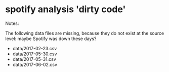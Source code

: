 # spotify analysis 'dirty code'

Notes:

The following data files are missing, because they do not exist at the source level:
maybe Spotify was down these days?

* data/2017-02-23.csv
* data/2017-05-30.csv
* data/2017-05-31.csv
* data/2017-06-02.csv
